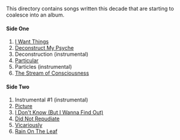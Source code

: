 This directory contains songs written this decade that are starting to coalesce into an album.

#### Side One
1. [I Want Things](i-want-things.md)
2. [Deconstruct My Psyche](deconstruct.md)
3. Deconstruction (instrumental)
4. [Particular](particular.md)
5. Particles (instrumental)
6. [The Stream of Consciousness](stream.md)

#### Side Two
1. Instrumental #1 (instrumental)
2. [Picture](picture.md)
3. [I Don't Know (But I Wanna Find Out)](idkbiwfo.md)
4. [Did Not Repudiate](repudiate.md)
5. [Vicariously](vicariously.md)
6. [Rain On The Leaf](rotl.md)

